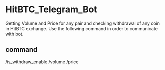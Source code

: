 # HitBTC_Telegram_Bot
Getting Volume and Price for any pair and checking withdrawal of any coin in HitBTC exchange.
Use the following command in order to communicate with bot.
## command
/is_withdraw_enable
/volume
/price
